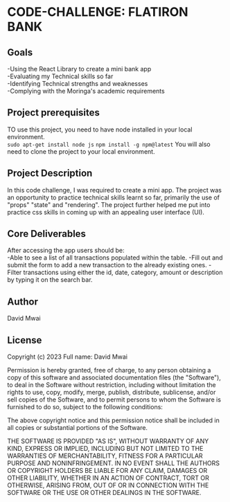 # CODE-CHALLENGE: FLATIRON BANK 
## Goals 
-Using the React Library to create a mini bank app<br>
-Evaluating my Technical skills so far<br>
-Identifying Technical strengths and weaknesses<br>
-Complying with the Moringa's academic requirements 

## Project prerequisites
TO use this project, you need to have node installed in your local environment.<br>
        `sudo apt-get install node js`
        `npm install -g npm@latest`
You will also need to clone the project to your local environment. 

## Project Description
In this code challenge, I was required  to create a mini app. The project was an opportunity to practice technical skills learnt so far, primarily the use of "props" "state" and "rendering". The project further helped me put into practice css skills in coming up with an appealing user interface (UI).

## Core Deliverables 
After accessing the app users should be:<br>
-Able to see a list of all transactions populated within the table.
-Fill out and submit the form to add a new transaction to the already existing ones. 
-Filter transactions using either the id, date, category, amount or description by typing it on the search bar. 

## Author 
David Mwai


## License 
Copyright (c) 2023 Full name: David Mwai

Permission is hereby granted, free of charge, to any person obtaining a copy of this software and associated documentation files (the "Software"), to deal in the Software without restriction, including without limitation the rights to use, copy, modify, merge, publish, distribute, sublicense, and/or sell copies of the Software, and to permit persons to whom the Software is furnished to do so, subject to the following conditions:

The above copyright notice and this permission notice shall be included in all copies or substantial portions of the Software.

THE SOFTWARE IS PROVIDED "AS IS", WITHOUT WARRANTY OF ANY KIND, EXPRESS OR IMPLIED, INCLUDING BUT NOT LIMITED TO THE WARRANTIES OF MERCHANTABILITY, FITNESS FOR A PARTICULAR PURPOSE AND NONINFRINGEMENT. IN NO EVENT SHALL THE AUTHORS OR COPYRIGHT HOLDERS BE LIABLE FOR ANY CLAIM, DAMAGES OR OTHER LIABILITY, WHETHER IN AN ACTION OF CONTRACT, TORT OR OTHERWISE, ARISING FROM, OUT OF OR IN CONNECTION WITH THE SOFTWARE OR THE USE OR OTHER DEALINGS IN THE SOFTWARE.


